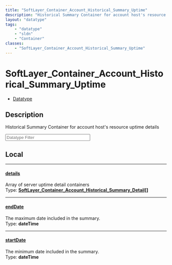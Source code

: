 ```yaml
---
title: "SoftLayer_Container_Account_Historical_Summary_Uptime"
description: "Historical Summary Container for account host's resource uptime details"
layout: "datatype"
tags:
    - "datatype"
    - "sldn"
    - "Container"
classes:
    - "SoftLayer_Container_Account_Historical_Summary_Uptime"
---
```


# SoftLayer_Container_Account_Historical_Summary_Uptime
<div id='service-datatype'>
    <ul id='sldn-reference-tabs'>
        <li id='datatype'> <a href='/reference/datatypes/SoftLayer_Container_Account_Historical_Summary_Uptime' >Datatype</a></li>
    </ul>
</div>

## Description 


Historical Summary Container for account host's resource uptime details 





<!-- Filer BEGIN -->
<div class="view-filters">
        <div class="clearfix">
            <div class="search-input-box">
                <input placeholder="Datatype Filter" onkeyup="titleSearch(inputId='prop-input', divId='properties', elementClass='prop-row')" 
                    type="text" id="prop-input" value="" size="30" maxlength="128" class="form-text">
            </div>
        </div>
</div>
<!-- Filer END -->

<div id="properties" class="content">
<div id="localProperties" class="prop-content" >

## Local
<div class="prop-row">

-----
[details]: #details
#### [details]
Array of server uptime detail containers  
<span class="type-label">Type: </span>**<a href='/reference/datatypes/SoftLayer_Container_Account_Historical_Summary_Detail'>SoftLayer_Container_Account_Historical_Summary_Detail[] </a>**  



</div>
<div class="prop-row">

-----
[endDate]: #enddate
#### [endDate]
The maximum date included in the summary.  
<span class="type-label">Type: </span>**dateTime**  



</div>
<div class="prop-row">

-----
[startDate]: #startdate
#### [startDate]
The minimum date included in the summary.  
<span class="type-label">Type: </span>**dateTime**  



</div>
</div>
<!-- LOCAL PROPERTY END -->

</div>


